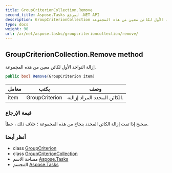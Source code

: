 ```yaml
---
title: GroupCriterionCollection.Remove
second_title: Aspose.Tasks لمرجع .NET API
description: GroupCriterionCollection طريقة. إزالة التواجد الأول لكائن معين من هذه المجموعة.
type: docs
weight: 90
url: /ar/net/aspose.tasks/groupcriterioncollection/remove/
---
```

## GroupCriterionCollection.Remove method

إزالة التواجد الأول لكائن معين من هذه المجموعة.

```csharp
public bool Remove(GroupCriterion item)
```

| معامل | يكتب | وصف |
| --- | --- | --- |
| item | GroupCriterion | الكائن المحدد المراد إزالته. |

### قيمة الإرجاع

صحيح إذا تمت إزالة الكائن المحدد بنجاح من هذه المجموعة ؛ خلاف ذلك ، خطأ.

### أنظر أيضا

* class [GroupCriterion](../../groupcriterion/)
* class [GroupCriterionCollection](../)
* مساحة الاسم [Aspose.Tasks](../../groupcriterioncollection/)
* المجسم [Aspose.Tasks](../../../)


